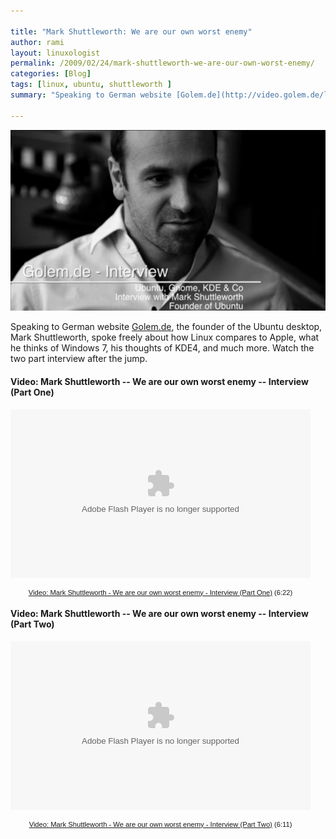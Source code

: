 ```yaml
---

title: "Mark Shuttleworth: We are our own worst enemy"
author: rami
layout: linuxologist
permalink: /2009/02/24/mark-shuttleworth-we-are-our-own-worst-enemy/
categories: [Blog]
tags: [linux, ubuntu, shuttleworth ]
summary: "Speaking to German website [Golem.de](http://video.golem.de/list/mark_shuttleworth_-_we_are_our_own_worst_enemy.html), the founder of the Ubuntu desktop, Mark Shuttleworth, spoke freely about how Linux compares to Apple, what he thinks of Windows 7, his thoughts of KDE4, and much more. Watch the two part interview after the jump."

---
```


![Shuttleworth](/assets/images/content/blog/shuttleworth.jpg)

Speaking to German website [Golem.de](http://video.golem.de/list/mark_shuttleworth_-_we_are_our_own_worst_enemy.html), the founder of the Ubuntu desktop, Mark Shuttleworth, spoke freely about how Linux compares to Apple, what he thinks of Windows 7, his thoughts of KDE4, and much more. Watch the two part interview after the jump.

#### Video: Mark Shuttleworth -- We are our own worst enemy -- Interview (Part One)

<object width="480" height="270"><param name="movie" value="https://video.golem.de/player/videoplayer.swf?id=1875&autoPl=false"></param><param name="allowFullScreen" value="true"></param><param name="AllowScriptAccess" value="always"></param><embed src="https://video.golem.de/player/videoplayer.swf?id=1875&autoPl=false" type="application/x-shockwave-flash" allowfullscreen="true" AllowScriptAccess="always" width="480" height="270"></embed></object><div style="width:480px; text-align:center; font-family:verdana,sans-serif; font-size:0.8em;"><a href="https://video.golem.de/desktop-applikationen/1875/mark-shuttleworth-interview-(part-one).html">Video: Mark Shuttleworth - We are our own worst enemy - Interview (Part One)</a>&nbsp;(6:22)</div>

#### Video: Mark Shuttleworth -- We are our own worst enemy -- Interview (Part Two)

<object width="480" height="270"><param name="movie" value="https://video.golem.de/player/videoplayer.swf?id=1876&autoPl=false"></param><param name="allowFullScreen" value="true"></param><param name="AllowScriptAccess" value="always"></param><embed src="https://video.golem.de/player/videoplayer.swf?id=1876&autoPl=false" type="application/x-shockwave-flash" allowfullscreen="true" AllowScriptAccess="always" width="480" height="270"></embed></object><div style="width:480px; text-align:center; font-family:verdana,sans-serif; font-size:0.8em;"><a href="https://video.golem.de/desktop-applikationen/1876/mark-shuttleworth-interview-(part-two).html">Video: Mark Shuttleworth - We are our own worst enemy - Interview (Part Two)</a>&nbsp;(6:11)</div>
